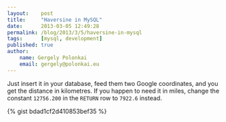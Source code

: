 ```yaml
---
layout:    post
title:     "Haversine in MySQL"
date:      2013-03-05 12:49:28
permalink: /blog/2013/3/5/haversine-in-mysql
tags:      [mysql, development]
published: true
author:
    name: Gergely Polonkai
    email: gergely@polonkai.eu
---
```


Just insert it in your database, feed them two Google coordinates, and you get
the distance in kilometres. If you happen to need it in miles, change the
constant `12756.200` in the `RETURN` row to `7922.6` instead.

{% gist bdad1cf2d410853bef35 %}
